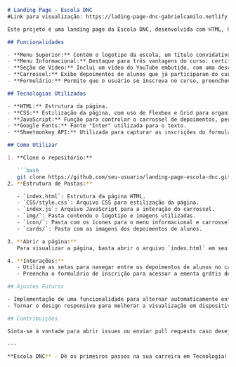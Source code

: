 ```markdown
# Landing Page - Escola DNC
#Link para visualização: https://lading-page-dnc-gabrielcamilo.netlify.app/

Este projeto é uma landing page da Escola DNC, desenvolvida com HTML, CSS e JavaScript. A página é uma apresentação do curso gratuito de Introdução à Tecnologia oferecido pela DNC School, com elementos interativos como um carrossel de depoimentos e um formulário de inscrição.

## Funcionalidades

- **Menu Superior:** Contém o logotipo da escola, um título convidativo e uma breve descrição do curso gratuito de introdução à tecnologia.
- **Menu Informacional:** Destaque para três vantagens do curso: certificado de conclusão, 4 horas de conteúdo e aulas online gravadas, utilizando ícones para facilitar a visualização.
- **Seção de Vídeo:** Inclui um vídeo do YouTube embutido, com uma descrição sobre como o curso ajuda a iniciar um projeto prático com ferramentas e métodos tecnológicos.
- **Carrossel:** Exibe depoimentos de alunos que já participaram do curso, com botões para rolar entre os diferentes cards.
- **Formulário:** Permite que o usuário se inscreva no curso, preenchendo seu nome, e-mail e telefone. Os dados são enviados via integração com o [Sheetmonkey](https://sheetmonkey.io).

## Tecnologias Utilizadas

- **HTML:** Estrutura da página.
- **CSS:** Estilização da página, com uso de Flexbox e Grid para organização dos elementos.
- **JavaScript:** Função para controlar o carrossel de depoimentos, permitindo rolar entre os cards.
- **Google Fonts:** Fonte "Inter" utilizada para o texto.
- **Sheetmonkey API:** Utilizada para capturar as inscrições do formulário.

## Como Utilizar

1. **Clone o repositório:**

   ```bash
   git clone https://github.com/seu-usuario/landing-page-escola-dnc.git
2. **Estrutura de Pastas:**

   - `index.html`: Estrutura da página HTML.
   - `CSS/style.css`: Arquivo CSS para estilização da página.
   - `index.js`: Arquivo JavaScript para a interação do carrossel.
   - `img/`: Pasta contendo o logotipo e imagens utilizadas.
   - `icon/`: Pasta com os ícones para o menu informacional e carrossel.
   - `cards/`: Pasta com as imagens dos depoimentos de alunos.

3. **Abrir a página:**
   Para visualizar a página, basta abrir o arquivo `index.html` em seu navegador.

4. **Interações:**
   - Utilize as setas para navegar entre os depoimentos de alunos no carrossel.
   - Preencha o formulário de inscrição para acessar a ementa grátis do curso.

## Ajustes Futuros

- Implementação de uma funcionalidade para alternar automaticamente entre os cards do carrossel.
- Tornar o design responsivo para melhorar a visualização em dispositivos móveis.

## Contribuições

Sinta-se à vontade para abrir issues ou enviar pull requests caso deseje contribuir com melhorias ou novas funcionalidades.

---

**Escola DNC** - Dê os primeiros passos na sua carreira em Tecnologia!
```
